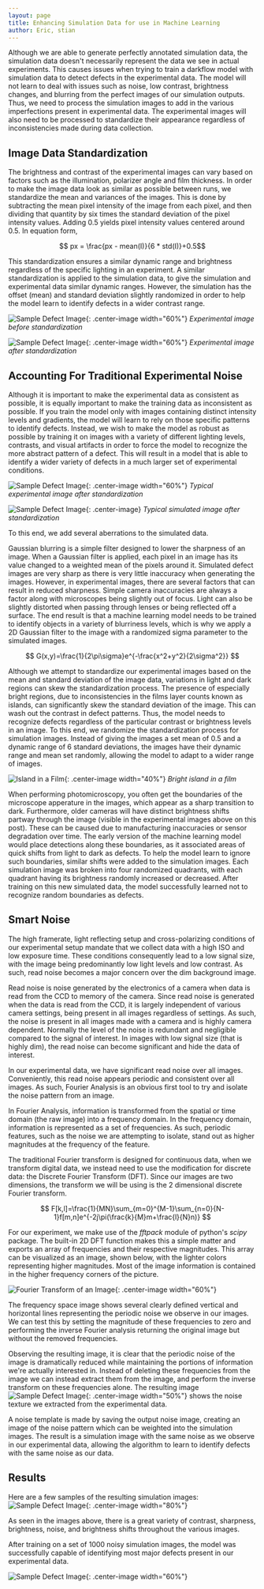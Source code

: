 ```yaml
---
layout: page
title: Enhancing Simulation Data for use in Machine Learning
author: Eric, stian
---
```


Although we are able to generate perfectly annotated simulation data, the simulation data doesn't necessarily represent the data we see in actual experiments. This causes issues when trying to train a darkflow model with simulation data to detect defects in the experimental data. The model will not learn to deal with issues such as noise, low contrast, brightness changes, and blurring from the perfect images of our simulation outputs. Thus, we need to process the simulation images to add in the various imperfections present in experimental data. The experimental images will also need to be processed to standardize their appearance regardless of inconsistencies made during data collection.

## Image Data Standardization

The brightness and contrast of the experimental images can vary based on factors such as the illumination, polarizer angle and film thickness. In order to make the image data look as similar as possible between runs, we standardize the mean and variances of the images. This is done by subtracting the mean pixel intensity of the image from each pixel, and then dividing that quantity by six times the standard deviation of the pixel intensity values. Adding 0.5 yields pixel intensity values centered around 0.5. In equation form,

$$ px = \frac{px - mean(I)}{6 * std(I)}+0.5$$

This standardization ensures a similar dynamic range and brightness regardless of the specific lighting in an experiment. A similar standardization is applied to the simulation data, to give the simulation and experimental data similar dynamic ranges. However, the simulation has the offset (mean) and standard deviation slightly randomized in order to help the model learn to identify defects in a wider contrast range.

![Sample Defect Image ](/assets/images/2019-06-04_s2_5900RAW.jpg "Sample Defect Image"){: .center-image width="60%"}
*Experimental image before standardization*

![Sample Defect Image ](/assets/images/2019-06-04_s2_5900.jpg "Sample Defect Image"){: .center-image width="60%"}
*Experimental image after standardization*


## Accounting For Traditional Experimental Noise

Although it is important to make the experimental data as consistent as possible, it is equally important to make the training data as inconsistent as possible. If you train the model only with images containing distinct intensity levels and gradients, the model will learn to rely on those specific patterns to identify defects. Instead, we wish to make the model as robust as possible by training it on images with a variety of different lighting levels, contrasts, and visual artifacts in order to force the model to recognize the more abstract pattern of a defect. This will result in a model that is able to identify a wider variety of defects in a much larger set of experimental conditions.

![Sample Defect Image ](/assets/images/2019-06-04_s2_5900.jpg "Sample Defect Image"){: .center-image width="60%"}
*Typical experimental image after standardization*

![Sample Defect Image ](/assets/images/161311_defect12.jpg "Sample Defect Image"){: .center-image}
*Typical simulated image after standardization*

To this end, we add several aberrations to the simulated data.

Gaussian blurring is a simple filter designed to lower the sharpness of an image. When a Gaussian filter is applied, each pixel in an image has its value changed to a weighted mean of the pixels around it. Simulated defect images are very sharp as there is very little inaccuracy when generating the images. However, in experimental images, there are several factors that can result in reduced sharpness. Simple camera inaccuracies are always a factor along with microscopes being slightly out of focus. Light can also be slightly distorted when passing through lenses or being reflected off a surface. The end result is that a machine learning model needs to be trained to identify objects in a variety of blurriness levels, which is why we apply a 2D Gaussian filter to the image with a randomized sigma parameter to the simulated images.

$$ G(x,y)=\frac{1}{2\pi\sigma}e^{-\frac{x^2+y^2}{2\sigma^2}} $$

Although we attempt to standardize our experimental images based on the mean and standard deviation of the image data, variations in light and dark regions can skew the standardization process. The presence of especially bright regions, due to inconsistencies in the films layer counts known as islands, can significantly skew the standard deviation of the image. This can wash out the contrast in defect patterns. Thus, the model needs to recognize defects regardless of the particular contrast or brightness levels in an image. To this end, we randomize the standardization process for simulation images. Instead of giving the images a set mean of 0.5 and a dynamic range of 6 standard deviations, the images have their dynamic range and mean set randomly, allowing the model to adapt to a wider range of images.

![Island in a Film](/assets/images/island2.jpg "Islands in a Film"){: .center-image width="40%"}
*Bright island in a film*

When performing photomicroscopy, you often get the boundaries of the microscope apperature in the images, which appear as a sharp transition to dark. Furthermore, older cameras will have distinct brightness shifts partway through the image (visible in the experimental images above on this post). These can be caused due to manufacturing inaccuracies or sensor degradation over time. The early version of the machine learning model would place detections along these boundaries, as it associated areas of quick shifts from light to dark as defects. To help the model learn to ignore such boundaries, similar shifts were added to the simulation images. Each simulation image was broken into four randomized quadrants, with each quadrant having its brightness randomly increased or decreased. After training on this new simulated data, the model successfully learned not to recognize random boundaries as defects.

## Smart Noise

The high framerate, light reflecting setup and cross-polarizing conditions of our experimental setup mandate that we collect data with a high ISO and low exposure time. These conditions consequently lead to a low signal size, with the image being predominantly low light levels and low contrast. As such, read noise becomes a major concern over the dim background image.

Read noise is noise generated by the electronics of a camera when data is read from the CCD to memory of the camera. Since read noise is generated when the data is read from the CCD, it is largely independent of various camera settings, being present in all images regardless of settings. As such, the noise is present in all images made with a camera and is highly camera dependent. Normally the level of the noise is redundant and negligible compared to the signal of interest. In images with low signal size (that is highly dim), the read noise can become significant and hide the data of interest.

In our experimental data, we have significant read noise over all images. Conveniently, this read noise appears periodic and consistent over all images. As such, Fourier Analysis is an obvious first tool to try and isolate the noise pattern from an image.

In Fourier Analysis, information is transformed from the spatial or time domain (the raw image) into a frequency domain. In the frequency domain, information is represented as a set of frequencies. As such, periodic features, such as the noise we are attempting to isolate, stand out as higher magnitudes at the frequency of the feature. 

The traditional Fourier transform is designed for continuous data, when we transform digital data, we instead need to use the modification for discrete data: the Discrete Fourier Transform (DFT). Since our images are two dimensions, the transform we will be using is the 2 dimensional discrete Fourier transform.

$$ F[k,l]=\frac{1}{MN}\sum_{m=0}^{M-1}\sum_{n=0}{N-1}f[m,n]e^{-2j\pi(\frac{k}{M}m+\frac{l}{N}n)} $$

For our experiment, we make use of the *fftpack* module of python's *scipy* package. The built-in 2D DFT function makes this a simple matter and exports an array of frequencies and their respective magnitudes. This array can be visualized as an image, shown below, with the lighter colors representing higher magnitudes. Most of the image information is contained in the higher frequency corners of the picture.

![Fourier Transform of an Image](/assets/images/fourierCrop.png "Fourier Transform of an Image"){: .center-image width="60%"}

The frequency space image shows several clearly defined vertical and horizontal lines representing the periodic noise we observe in our images. We can test this by setting the magnitude of these frequencies to zero and performing the inverse Fourier analysis returning the original image but without the removed frequencies.

Observing the resulting image, it is clear that the periodic noise of the image is dramatically reduced while maintaining the portions of information we're actually interested in. Instead of deleting these frequencies from the image we can instead extract them from the image, and perform the inverse transform on these frequencies alone. The resulting image 
![Sample Defect Image ](/assets/images/noise1.jpg "Sample Defect Image"){: .center-image width="50%"}
shows the noise texture we extracted from the experimental data.

A noise template is made by saving the output noise image, creating an image of the noise pattern which can be weighted into the simulation images. The result is a simulation image with the same noise as we observe in our experimental data, allowing the algorithm to learn to identify defects with the same noise as our data.

## Results

Here are a few samples of the resulting simulation images:
![Sample Defect Image ](/assets/images/fourSim.png "Sample Defect Image"){: .center-image width="80%"}

As seen in the images above, there is a great variety of contrast, sharpness, brightness, noise, and brightness shifts throughout the various images. 

After training on a set of 1000 noisy simulation images, the model was successfully capable of identifying most major defects present in our experimental data.

![Sample Defect Image ](/assets/images/2019-06-04_s2_5900Marked.jpg "Sample Defect Image"){: .center-image width="60%"}

